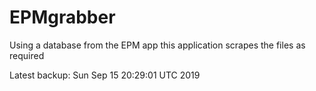 # EPMgrabber
Using a database from the EPM app this application scrapes the files as required


Latest backup: Sun Sep 15 20:29:01 UTC 2019
